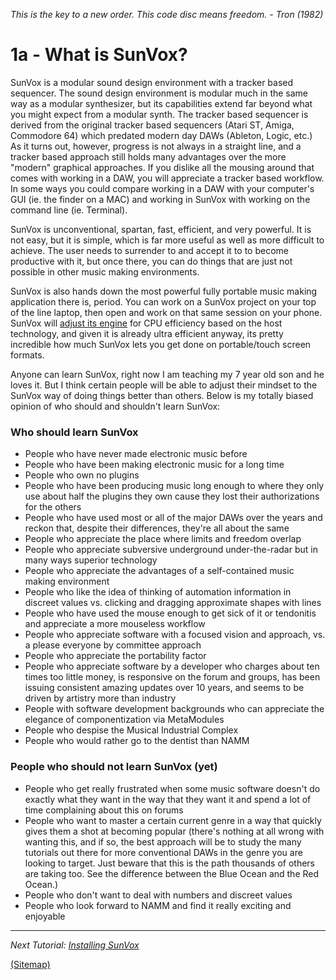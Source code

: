 _This is the key to a new order. This code disc means freedom. - Tron (1982)_

# 1a - What is SunVox?

SunVox is a modular sound design environment with a tracker based sequencer. The sound design environment is modular much in the same way as a modular synthesizer, but its capabilities extend far beyond what you might expect from a modular synth. The tracker based sequencer is derived from the original tracker based sequencers (Atari ST, Amiga, Commodore 64) which predated modern day DAWs (Ableton, Logic, etc.) As it turns out, however, progress is not always in a straight line, and a tracker based approach still holds many advantages over the more "modern" graphical approaches. If you dislike all the mousing around that comes with working in a DAW, you will appreciate a tracker based workflow. In some ways you could compare working in a DAW with your computer's GUI (ie. the finder on a MAC) and working in SunVox with working on the command line (ie. Terminal).

SunVox is unconventional, spartan, fast, efficient, and very powerful. It is not easy, but it is simple, which is far more useful as well as more difficult to achieve. The user needs to surrender to and accept it to to become productive with it, but once there, you can do things that are just not possible in other music making environments.

SunVox is also hands down the most powerful fully portable music making application there is, period. You can work on a SunVox project on your top of the line laptop, then open and work on that same session on your phone. SunVox will [adjust its engine](http://www.warmplace.ru/wiki/doku.php?id=sunvox:manual_en#comparison_of_different_versions) for CPU efficiency based on the host technology, and given it is already ultra efficient anyway, its pretty incredible how much SunVox lets you get done on portable/touch screen formats.

Anyone can learn SunVox, right now I am teaching my 7 year old son and he loves it. But I think certain people will be able to adjust their mindset to the SunVox way of doing things better than others. Below is my totally biased opinion of who should and shouldn't learn SunVox:

### Who should learn SunVox
* People who have never made electronic music before
* People who have been making electronic music for a long time
* People who own no plugins
* People who have been producing music long enough to where they only use about half the plugins they own cause they lost their authorizations for the others
* People who have used most or all of the major DAWs over the years and reckon that, despite their differences, they're all about the same
* People who appreciate the place where limits and freedom overlap
* People who appreciate subversive underground under-the-radar but in many ways superior technology
* People who appreciate the advantages of a self-contained music making environment
* People who like the idea of thinking of automation information in discreet values vs. clicking and dragging approximate shapes with lines
* People who have used the mouse enough to get sick of it or tendonitis and appreciate a more mouseless workflow
* People who appreciate software with a focused vision and approach, vs. a please everyone by committee approach
* People who appreciate the portability factor
* People who appreciate software by a developer who charges about ten times too little money, is responsive on the forum and groups, has been issuing consistent amazing updates over 10 years, and seems to be driven by artistry more than industry
* People with software development backgrounds who can appreciate the elegance of componentization via MetaModules
* People who despise the Musical Industrial Complex
* People who would rather go to the dentist than NAMM

### People who should not learn SunVox (yet)
* People who get really frustrated when some music software doesn't do exactly what they want in the way that they want it and spend a lot of time complaining about this on forums
* People who want to master a certain current genre in a way that quickly gives them a shot at becoming popular (there's nothing at all wrong with wanting this, and if so, the best approach will be to study the many tutorials out there for more conventional DAWs in the genre you are looking to target. Just beware that this is the path thousands of others are taking too. See the difference between the Blue Ocean and the Red Ocean.)
* People who don't want to deal with numbers and discreet values
* People who look forward to NAMM and find it really exciting and enjoyable

---

_Next Tutorial: [Installing SunVox](../b--Installing-SunVox)_

[(Sitemap)](https://github.com/way-of-the-sunvox/Way-of-the-SunVox/blob/master/Sitemap.md)
